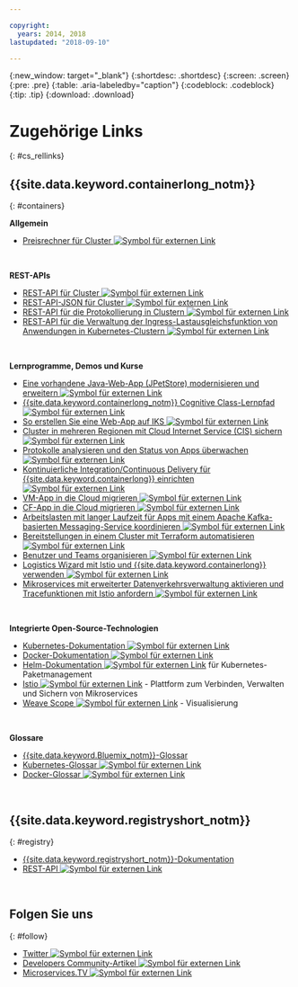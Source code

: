 ```yaml
---

copyright:
  years: 2014, 2018
lastupdated: "2018-09-10"

---
```


{:new_window: target="_blank"}
{:shortdesc: .shortdesc}
{:screen: .screen}
{:pre: .pre}
{:table: .aria-labeledby="caption"}
{:codeblock: .codeblock}
{:tip: .tip}
{:download: .download}




# Zugehörige Links
{: #cs_rellinks}

## {{site.data.keyword.containerlong_notm}}
{: #containers}

**Allgemein**

- [Preisrechner für Cluster ![Symbol für externen Link](../icons/launch-glyph.svg "Symbol für externen Link")](https://console.bluemix.net/pricing/configure/iaas/containers-kubernetes)

<br />


**REST-APIs**

- [REST-API für Cluster ![Symbol für externen Link](../icons/launch-glyph.svg "Symbol für externen Link")](https://containers.bluemix.net/swagger)
- [REST-API-JSON für Cluster ![Symbol für externen Link](../icons/launch-glyph.svg "Symbol für externen Link")](https://containers.bluemix.net/swagger-api-json)
- [REST-API für die Protokollierung in Clustern ![Symbol für externen Link](../icons/launch-glyph.svg "Symbol für externen Link")](https://us-south.containers.bluemix.net/swagger-logging/)
- [REST-API für die Verwaltung der Ingress-Lastausgleichsfunktion von Anwendungen in Kubernetes-Clustern ![Symbol für externen Link](../icons/launch-glyph.svg "Symbol für externen Link")](https://us-south.containers.bluemix.net/swagger-alb-api/)

<br />


**Lernprogramme, Demos und Kurse**

- [Eine vorhandene Java-Web-App (JPetStore) modernisieren und erweitern ![Symbol für externen Link](../icons/launch-glyph.svg "Symbol für externen Link")](https://github.com/IBM-Cloud/jpetstore-kubernetes)
- [{{site.data.keyword.containerlong_notm}} Cognitive Class-Lernpfad ![Symbol für externen Link](../icons/launch-glyph.svg "Symbol für externen Link")](https://cognitiveclass.ai/learn/containers-k8s-and-istio-on-ibm-cloud/)
- [So erstellen Sie eine Web-App auf IKS ![Symbol für externen Link](../icons/launch-glyph.svg "Symbol für externen Link")](https://console.bluemix.net/docs/tutorials/scalable-webapp-kubernetes.html#scalable-web-application-on-kubernetes)
- [Cluster in mehreren Regionen mit Cloud Internet Service (CIS) sichern ![Symbol für externen Link](../icons/launch-glyph.svg "Symbol für externen Link")](https://console.bluemix.net/docs/tutorials/multi-region-k8s-cis.html#resilient-and-secure-multi-region-kubernetes-clusters-with-cloud-internet-services)
- [Protokolle analysieren und den Status von Apps überwachen ![Symbol für externen Link](../icons/launch-glyph.svg "Symbol für externen Link")](https://console.bluemix.net/docs/tutorials/kubernetes-log-analysis-kibana.html#analyze-logs-and-monitor-the-health-of-kubernetes-applications)
- [Kontinuierliche Integration/Continuous Delivery für {{site.data.keyword.containerlong}} einrichten ![Symbol für externen Link](../icons/launch-glyph.svg "Symbol für externen Link")](https://console.bluemix.net/docs/tutorials/continuous-deployment-to-kubernetes.html#continuous-deployment-to-kubernetes)
- [VM-App in die Cloud migrieren ![Symbol für externen Link](../icons/launch-glyph.svg "Symbol für externen Link")](https://console.bluemix.net/docs/tutorials/vm-to-containers-and-kubernetes.html#moving-a-vm-based-app-to-kubernetes)
- [CF-App in die Cloud migrieren ![Symbol für externen Link](../icons/launch-glyph.svg "Symbol für externen Link")](https://console.bluemix.net/docs/containers/cs_tutorials_cf.html#cf_tutorial)
- [Arbeitslasten mit langer Laufzeit für Apps mit einem Apache Kafka-basierten Messaging-Service koordinieren ![Symbol für externen Link](../icons/launch-glyph.svg "Symbol für externen Link")](https://console.bluemix.net/docs/tutorials/pub-sub-object-storage.html#asynchronous-data-processing-using-object-storage-and-pub-sub-messaging)
- [Bereitstellungen in einem Cluster mit Terraform automatisieren ![Symbol für externen Link](../icons/launch-glyph.svg "Symbol für externen Link")](https://console.bluemix.net/docs/tutorials/plan-create-update-deployments.html#plan-create-and-update-deployment-environments)
- [Benutzer und Teams organisieren ![Symbol für externen Link](../icons/launch-glyph.svg "Symbol für externen Link")](https://console.bluemix.net/docs/tutorials/users-teams-applications.html#best-practices-for-organizing-users-teams-applications)
- [Logistics Wizard mit Istio und {{site.data.keyword.containerlong}} verwenden ![Symbol für externen Link](../icons/launch-glyph.svg "Symbol für externen Link")](https://github.com/IBM-Cloud/logistics-wizard-kubernetes)
- [Mikroservices mit erweiterter Datenverkehrsverwaltung aktivieren und Tracefunktionen mit Istio anfordern ![Symbol für externen Link](../icons/launch-glyph.svg "Symbol für externen Link")](https://developer.ibm.com/code/patterns/manage-microservices-traffic-using-istio/)

<br />


**Integrierte Open-Source-Technologien**

- [Kubernetes-Dokumentation ![Symbol für externen Link](../icons/launch-glyph.svg "Symbol für externen Link")](https://kubernetes.io/)
- [Docker-Dokumentation ![Symbol für externen Link](../icons/launch-glyph.svg "Symbol für externen Link")](https://docs.docker.com/engine/)
- <a href="https://docs.helm.sh/helm/" target="_blank">Helm-Dokumentation <img src="../icons/launch-glyph.svg" alt="Symbol für externen Link"></a> für Kubernetes-Paketmanagement
- [Istio ![Symbol für externen Link](../icons/launch-glyph.svg "Symbol für externen Link")](https://istio.io/) - Plattform zum Verbinden, Verwalten und Sichern von Mikroservices
- [Weave Scope ![Symbol für externen Link](../icons/launch-glyph.svg "Symbol für externen Link")](https://www.weave.works/oss/scope/) - Visualisierung

<br />


**Glossare**

- [{{site.data.keyword.Bluemix_notm}}-Glossar](/docs/overview/glossary/index.html#glossary)
- [Kubernetes-Glossar ![Symbol für externen Link](../icons/launch-glyph.svg "Symbol für externen Link")](https://kubernetes.io/docs/reference/glossary/?fundamental=true)
- [Docker-Glossar ![Symbol für externen Link](../icons/launch-glyph.svg "Symbol für externen Link")](https://docs.docker.com/glossary/)

<br />


## {{site.data.keyword.registryshort_notm}}
{: #registry}

- [{{site.data.keyword.registryshort_notm}}-Dokumentation](/docs/services/Registry/index.html)
- [REST-API ![Symbol für externen Link](../icons/launch-glyph.svg "Symbol für externen Link")](https://registry.ng.bluemix.net/api/doc/)

<br />


## Folgen Sie uns
{: #follow}

- [Twitter ![Symbol für externen Link](../icons/launch-glyph.svg "Symbol für externen Link")](https://twitter.com/hashtag/ibmcontainers)
- [Developers Community-Artikel ![Symbol für externen Link](../icons/launch-glyph.svg "Symbol für externen Link")](https://www.ibm.com/blogs/bluemix/tag/containers/)
- [Microservices.TV ![Symbol für externen Link](../icons/launch-glyph.svg "Symbol für externen Link")](https://developer.ibm.com/tv/microservices/)

<br />

